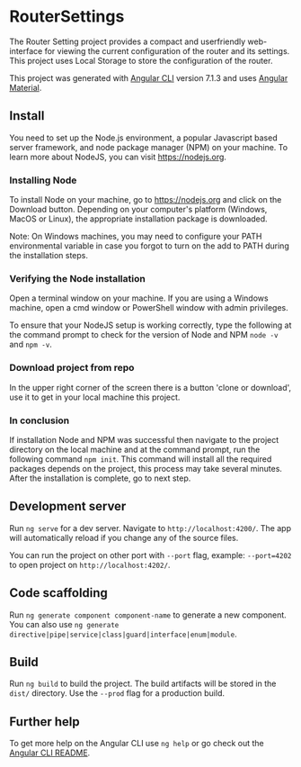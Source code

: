 # RouterSettings

The Router Setting project provides a compact and userfriendly web-interface for viewing the current configuration of the router and its settings. This project uses Local Storage to store the configuration of the router.

This project was generated with [Angular CLI](https://github.com/angular/angular-cli) version 7.1.3 and uses
[Angular Material](https://github.com/angular/material2).

## Install

You need to set up the Node.js environment, a popular Javascript based server framework, and node package manager (NPM) on your machine. To learn more about NodeJS, you can visit https://nodejs.org. 

### Installing Node

To install Node on your machine, go to https://nodejs.org and click on the Download button. Depending on your computer's platform (Windows, MacOS or Linux), the appropriate installation package is downloaded.

Note: On Windows machines, you may need to configure your PATH environmental variable in case you forgot to turn on the add to PATH during the installation steps.

### Verifying the Node installation

Open a terminal window on your machine. If you are using a Windows machine, open a cmd window or PowerShell window with admin privileges.

To ensure that your NodeJS setup is working correctly, type the following at the command prompt to check for the version of Node and NPM `node -v` and `npm -v`. 

### Download project from repo

In the upper right corner of the screen there is a button 'clone or download', use it to get in your local machine this project.

### In conclusion

If installation Node and NPM was successful then navigate to the project directory on the local machine and at the command prompt, run the following command `npm init`. This command will install all the required packages depends on the project, this process may take several minutes. After the installation is complete, go to next step.

## Development server

Run `ng serve` for a dev server. Navigate to `http://localhost:4200/`. The app will automatically reload if you change any of the source files.

You can run the project on other port with `--port` flag, example: `--port=4202` to open project on `http://localhost:4202/`.

## Code scaffolding

Run `ng generate component component-name` to generate a new component. You can also use `ng generate directive|pipe|service|class|guard|interface|enum|module`.

## Build

Run `ng build` to build the project. The build artifacts will be stored in the `dist/` directory. Use the `--prod` flag for a production build.

## Further help

To get more help on the Angular CLI use `ng help` or go check out the [Angular CLI README](https://github.com/angular/angular-cli/blob/master/README.md).
